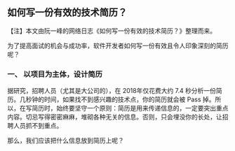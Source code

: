 ## 如何写一份有效的技术简历？

【注】本文由阮一峰的网络日志《如何写一份有效的技术简历？》整理而来。

为了提高面试的机会与成功率，软件开发者如何写一份有效且令人印象深刻的简历呢？

### 一、 以项目为主体，设计简历

据研究，招聘人员（尤其是大公司的），在 2018年仅花费大约 7.4 秒分析一份简历。几秒钟的时间，如果找不到感兴趣的技术点，你的简历就会被 Pass 掉。所以，在写简历时，始终要坚守一个原则：简历是用来传递信息的，一定要突出重点内容。切忌写得密密麻麻，堆砌各种无关的信息。否则，只会埋没你的长处，让招聘人员抓不到重点。

那么，我们应该把什么信息放到简历上呢？
